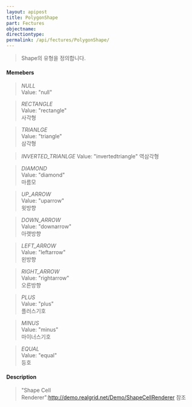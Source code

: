 ```yaml
---
layout: apipost
title: PolygonShape
part: Fectures
objectname: 
directiontype: 
permalink: /api/fectures/PolygonShape/
---
```



> Shape의 유형을 정의합니다.

#### Memebers

> *NULL*              
> Value: "null"

> *RECTANGLE*         
> Value: "rectangle"       
> 사각형       

> *TRIANLGE*          
> Value: "triangle"        
> 삼각형       

> *INVERTED_TRIANLGE* 
> Value: "invertedtriangle"
> 역삼각형     

> *DIAMOND*           
> Value: "diamond"         
> 마름모       

> *UP_ARROW*          
> Value: "uparrow"         
> 윗방향       

> *DOWN_ARROW*        
> Value: "downarrow"       
> 아랫방향     

> *LEFT_ARROW*        
> Value: "leftarrow"       
> 왼방향       

> *RIGHT_ARROW*       
> Value: "rightarrow"      
> 오른방향     

> *PLUS*              
> Value: "plus"            
> 플러스기호   

> *MINUS*             
> Value: "minus"           
> 마이너스기호 

> *EQUAL*             
> Value: "equal"           
> 등호         

#### Description

> "Shape Cell Renderer":http://demo.realgrid.net/Demo/ShapeCellRenderer 참조



